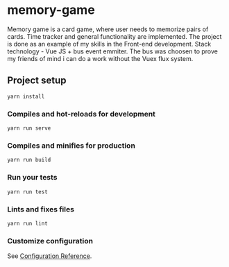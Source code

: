 # memory-game

Memory game is a card game, where user needs to memorize pairs of cards. Time tracker and general functionality are implemented. The project is done as an example of my skills in the Front-end development. Stack technology - Vue JS + bus event emmiter. The bus was choosen to prove my friends of mind i can do a work without the Vuex flux system.

## Project setup
```
yarn install
```

### Compiles and hot-reloads for development
```
yarn run serve
```

### Compiles and minifies for production
```
yarn run build
```

### Run your tests
```
yarn run test
```

### Lints and fixes files
```
yarn run lint
```

### Customize configuration
See [Configuration Reference](https://cli.vuejs.org/config/).
